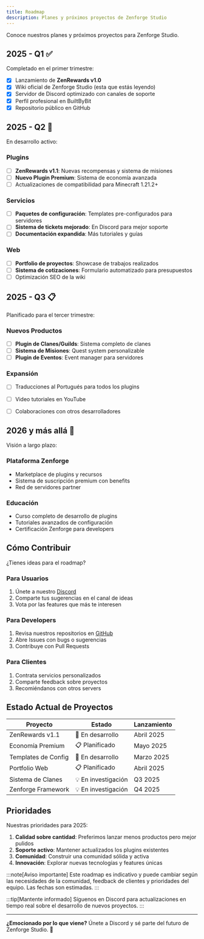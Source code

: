 ```yaml
---
title: Roadmap
description: Planes y próximos proyectos de Zenforge Studio
---
```


Conoce nuestros planes y próximos proyectos para Zenforge Studio.

## 2025 - Q1 ✅

Completado en el primer trimestre:

- [x] Lanzamiento de **ZenRewards v1.0**
- [x] Wiki oficial de Zenforge Studio (esta que estás leyendo)
- [x] Servidor de Discord optimizado con canales de soporte
- [x] Perfil profesional en BuiltByBit
- [x] Repositorio público en GitHub

## 2025 - Q2 🚧

En desarrollo activo:

### Plugins
- [ ] **ZenRewards v1.1**: Nuevas recompensas y sistema de misiones
- [ ] **Nuevo Plugin Premium**: Sistema de economía avanzada
- [ ] Actualizaciones de compatibilidad para Minecraft 1.21.2+

### Servicios
- [ ] **Paquetes de configuración**: Templates pre-configurados para servidores
- [ ] **Sistema de tickets mejorado**: En Discord para mejor soporte
- [ ] **Documentación expandida**: Más tutoriales y guías

### Web
- [ ] **Portfolio de proyectos**: Showcase de trabajos realizados
- [ ] **Sistema de cotizaciones**: Formulario automatizado para presupuestos
- [ ] Optimización SEO de la wiki

## 2025 - Q3 📋

Planificado para el tercer trimestre:

### Nuevos Productos
- [ ] **Plugin de Clanes/Guilds**: Sistema completo de clanes
- [ ] **Sistema de Misiones**: Quest system personalizable
- [ ] **Plugin de Eventos**: Event manager para servidores

### Expansión
- [ ] Traducciones al Portugués para todos los plugins
- [ ] Video tutoriales en YouTube
- [ ] Colaboraciones con otros desarrolladores


## 2026 y más allá 🚀

Visión a largo plazo:

### Plataforma Zenforge
- Marketplace de plugins y recursos
- Sistema de suscripción premium con benefits
- Red de servidores partner

### Educación
- Curso completo de desarrollo de plugins
- Tutoriales avanzados de configuración
- Certificación Zenforge para developers

## Cómo Contribuir

¿Tienes ideas para el roadmap?

### Para Usuarios
1. Únete a nuestro [Discord](https://discord.gg/3UsDs72qMd)
2. Comparte tus sugerencias en el canal de ideas
3. Vota por las features que más te interesen

### Para Developers
1. Revisa nuestros repositorios en [GitHub](https://github.com/ZenForge-Studios)
2. Abre Issues con bugs o sugerencias
3. Contribuye con Pull Requests

### Para Clientes
1. Contrata servicios personalizados
2. Comparte feedback sobre proyectos
3. Recomiéndanos con otros servers

## Estado Actual de Proyectos

| Proyecto | Estado | Lanzamiento |
|----------|--------|-------------|
| ZenRewards v1.1 | 🚧 En desarrollo | Abril 2025 |
| Economía Premium | 📋 Planificado | Mayo 2025 |
| Templates de Config | 🚧 En desarrollo | Marzo 2025 |
| Portfolio Web | 📋 Planificado | Abril 2025 |
| Sistema de Clanes | 💡 En investigación | Q3 2025 |
| Zenforge Framework | 💡 En investigación | Q4 2025 |

## Prioridades

Nuestras prioridades para 2025:

1. **Calidad sobre cantidad**: Preferimos lanzar menos productos pero mejor pulidos
2. **Soporte activo**: Mantener actualizados los plugins existentes
3. **Comunidad**: Construir una comunidad sólida y activa
4. **Innovación**: Explorar nuevas tecnologías y features únicas

:::note[Aviso importante]
Este roadmap es indicativo y puede cambiar según las necesidades de la comunidad, feedback de clientes y prioridades del equipo. Las fechas son estimadas.
:::

:::tip[Mantente informado]
Síguenos en Discord para actualizaciones en tiempo real sobre el desarrollo de nuevos proyectos.
:::

---

**¿Emocionado por lo que viene?** Únete a Discord y sé parte del futuro de Zenforge Studio. 🚀